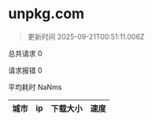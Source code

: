 
  # unpkg.com

  > 更新时间 2025-09-21T00:51:11.006Z
  
  总共请求 0

  请求报错 0

  平均耗时 NaNms

|城市|ip|下载大小|速度|
|-----|----------|---|---|

  